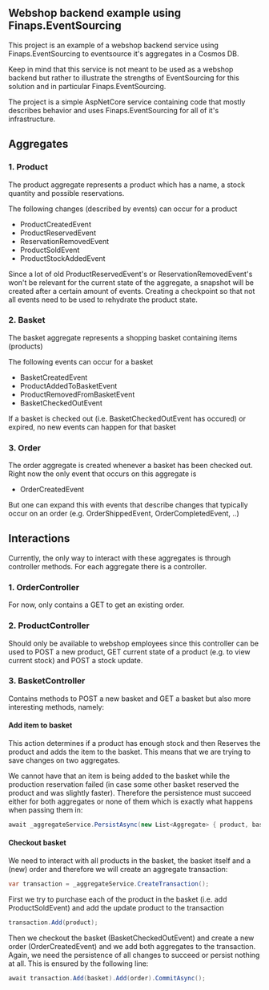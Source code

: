 Webshop backend example using Finaps.EventSourcing
--------------------------

This project is an example of a webshop backend service using Finaps.EventSourcing to eventsource it's aggregates in a Cosmos DB.

Keep in mind that this service is not meant to be used as a webshop backend but rather to illustrate the strengths of EventSourcing for this solution and in particular Finaps.EventSourcing.

The project is a simple AspNetCore service containing code that mostly describes behavior and uses Finaps.EventSourcing for all of it's infrastructure.

Aggregates
-------

### 1. Product

The product aggregate represents a product which has a name, a stock quantity and possible reservations.

The following changes (described by events) can occur for a product
- ProductCreatedEvent
- ProductReservedEvent
- ReservationRemovedEvent
- ProductSoldEvent
- ProductStockAddedEvent

Since a lot of old ProductReservedEvent's or ReservationRemovedEvent's won't be relevant for the current state of the aggregate, a snapshot will be created after a certain amount of events.
Creating a checkpoint so that not all events need to be used to rehydrate the product state.

### 2. Basket

The basket aggregate represents a shopping basket containing items (products)

The following events can occur for a basket
- BasketCreatedEvent
- ProductAddedToBasketEvent
- ProductRemovedFromBasketEvent
- BasketCheckedOutEvent

If a basket is checked out (i.e. BasketCheckedOutEvent has occured) or expired, no new events can happen for that basket

### 3. Order
The order aggregate is created whenever a basket has been checked out. Right now the only event that occurs on this aggregate is
- OrderCreatedEvent

But one can expand this with events that describe changes that typically occur on an order (e.g. OrderShippedEvent, OrderCompletedEvent, ..)

Interactions
-------
Currently, the only way to interact with these aggregates is through controller methods. For each aggregate there is a controller.

### 1. OrderController
For now, only contains a GET to get an existing order.
### 2. ProductController
Should only be available to webshop employees since this controller can be used to POST a new product, GET current state of a product (e.g. to view current stock) and POST a stock update.
### 3. BasketController

Contains methods to POST a new basket and GET a basket but also more interesting methods, namely:
#### Add item to basket
This action determines if a product has enough stock and then Reserves the product and adds the item to the basket. This means that we are trying to save changes on two aggregates.

We cannot have that an item is being added to the basket while the production reservation failed (in case some other basket reserved the product and was slightly faster).
Therefore the persistence must succeed either for both aggregates or none of them which is exactly what happens when passing them in:
```c#
await _aggregateService.PersistAsync(new List<Aggregate> { product, basket });
```

#### Checkout basket
We need to interact with all products in the basket, the basket itself and a (new) order and therefore we will create an aggregate transaction:
```c#
var transaction = _aggregateService.CreateTransaction();
```
First we try to purchase each of the product in the basket (i.e. add ProductSoldEvent) and add the update product to the transaction
```c#
transaction.Add(product);
```
Then we checkout the basket (BasketCheckedOutEvent) and create a new order (OrderCreatedEvent) and we add both aggregates to the transaction.
Again, we need the persistence of all changes to succeed or persist nothing at all. This is ensured by the following line:
```c#
await transaction.Add(basket).Add(order).CommitAsync();
```